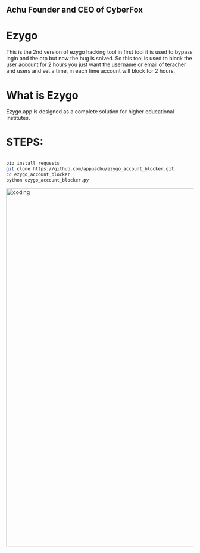 ## Achu Founder and CEO of CyberFox

# Ezygo

This is the 2nd version of ezygo hacking tool in first tool it is used to bypass login and the otp but now the bug is solved.
So this tool is used to block the user account for 2 hours you just want the username or email of teracher and users and set a time, in each time account will block for 2 hours.

# What is Ezygo
Ezygo.app is designed as a complete solution for higher educational institutes.

# STEPS:

```bash

pip install requests
git clone https://github.com/appuachu/ezygo_account_blocker.git
cd ezygo_account_blocker
python ezygo_account_blocker.py


```


<img align="center" alt="coding" width="960"  src="https://github.com/appuachu/ezygo_account_blocker/blob/main/blocker.png" >
